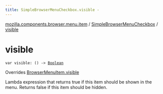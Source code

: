 ```yaml
---
title: SimpleBrowserMenuCheckbox.visible - 
---
```


[mozilla.components.browser.menu.item](../index.html) / [SimpleBrowserMenuCheckbox](index.html) / [visible](./visible.html)

# visible

`var visible: () -> `[`Boolean`](https://kotlinlang.org/api/latest/jvm/stdlib/kotlin/-boolean/index.html)

Overrides [BrowserMenuItem.visible](../../mozilla.components.browser.menu/-browser-menu-item/visible.html)

Lambda expression that returns true if this item should be shown in the menu. Returns false
if this item should be hidden.

